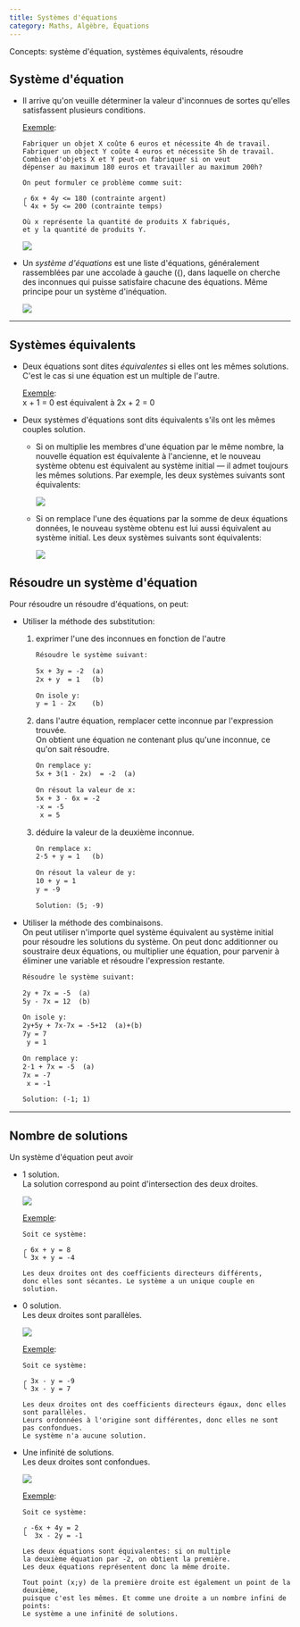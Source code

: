 ```yaml
---
title: Systèmes d'équations
category: Maths, Algèbre, Équations
---
```


Concepts: système d'équation, systèmes équivalents, résoudre

## Système d'équation

* Il arrive qu'on veuille déterminer la valeur d'inconnues de sortes qu'elles satisfassent plusieurs conditions.

  <ins>Exemple</ins>:

  ```
  Fabriquer un objet X coûte 6 euros et nécessite 4h de travail.
  Fabriquer un object Y coûte 4 euros et nécessite 5h de travail.
  Combien d'objets X et Y peut-on fabriquer si on veut
  dépenser au maximum 180 euros et travailler au maximum 200h?

  On peut formuler ce problème comme suit:

  ╭ 6x + 4y <= 180 (contrainte argent)
  ╰ 4x + 5y <= 200 (contrainte temps)

  Où x représente la quantité de produits X fabriqués,
  et y la quantité de produits Y.
  ```

  ![](https://i.imgur.com/PlWGndT.png)

* Un *système d'équations* est une liste d'équations, généralement rassemblées par une accolade à gauche ({), dans laquelle on cherche des inconnues qui puisse satisfaire chacune des équations. Même principe pour un système d'inéquation.

  ![](https://i.imgur.com/OzL1OUi.png)

---

## Systèmes équivalents

* Deux équations sont dites *équivalentes* si elles ont les mêmes solutions.  
  C'est le cas si une équation est un multiple de l'autre.

  <ins>Exemple</ins>:  
  x + 1 = 0 est équivalent à 2x + 2 = 0

* Deux systèmes d'équations sont dits équivalents s'ils ont les mêmes couples solution.

  * Si on multiplie les membres d'une équation par le même nombre, la nouvelle équation est équivalente à l'ancienne, et le nouveau système obtenu est équivalent au système initial — il admet toujours les mêmes solutions. Par exemple, les deux systèmes suivants sont équivalents:

    ![](https://i.imgur.com/KUBh5dw.png)

    <!--
    \left\{ \begin{aligned}

    -12x + 9y &= 7 &(a) \\
      9x - 12y &= 6 &(b)

    \end{aligned} \right.
    \hspace{1em}
    \Longleftrightarrow
    \hspace{1em}
    \left\{ \begin{aligned}

    -12x + 9y &= 7 &(a)\\
      3x - 4y &= 2 &3(b)

    \end{aligned} \right.
    -->

  * Si on remplace l'une des équations par la somme de deux équations données, le nouveau système obtenu est lui aussi équivalent au système initial. Les deux systèmes suivants sont équivalents:

    ![](https://i.imgur.com/mNhO5Vk.png)

## Résoudre un système d'équation

Pour résoudre un résoudre d'équations, on peut:

* Utiliser la méthode des substitution:

  1. exprimer l'une des inconnues en fonction de l'autre

      ``` txt
      Résoudre le système suivant:

      5x + 3y = -2  (a)
      2x + y  = 1   (b)

      On isole y:
      y = 1 - 2x    (b)
      ```

  2. dans l'autre équation, remplacer cette inconnue par l'expression trouvée.  
     On obtient une équation ne contenant plus qu'une inconnue, ce qu'on sait résoudre.

      ``` txt
      On remplace y:
      5x + 3(1 - 2x)  = -2  (a)

      On résout la valeur de x:
      5x + 3 - 6x = -2
      -x = -5
       x = 5
      ```

  3. déduire la valeur de la deuxième inconnue.

      ``` txt
      On remplace x:
      2⋅5 + y = 1   (b)

      On résout la valeur de y:
      10 + y = 1
      y = -9

      Solution: (5; -9)
      ```

* Utiliser la méthode des combinaisons.  
  On peut utiliser n'importe quel système équivalent au système initial pour résoudre les solutions du système. On peut donc additionner ou soustraire deux équations, ou multiplier une équation, pour parvenir à éliminer une variable et résoudre l'expression restante.

  ``` txt
  Résoudre le système suivant:

  2y + 7x = -5  (a)
  5y - 7x = 12  (b)

  On isole y:
  2y+5y + 7x-7x = -5+12  (a)+(b)
  7y = 7
   y = 1

  On remplace y:
  2⋅1 + 7x = -5  (a)
  7x = -7
   x = -1

  Solution: (-1; 1)
  ```

---

## Nombre de solutions

Un système d'équation peut avoir

* 1 solution.  
  La solution correspond au point d'intersection des deux droites.

  ![](https://i.imgur.com/8LuruJx.png)

  <ins>Exemple</ins>:

  ```
  Soit ce système:

  ╭ 6x + y = 8
  ╰ 3x + y = -4

  Les deux droites ont des coefficients directeurs différents,
  donc elles sont sécantes. Le système a un unique couple en solution.
  ```

* 0 solution.  
  Les deux droites sont parallèles.

  ![](https://i.imgur.com/0lsZQ0r.png)

  <ins>Exemple</ins>:

  ```
  Soit ce système:

  ╭ 3x - y = -9
  ╰ 3x - y = 7

  Les deux droites ont des coefficients directeurs égaux, donc elles sont parallèles.
  Leurs ordonnées à l'origine sont différentes, donc elles ne sont pas confondues.
  Le système n'a aucune solution.
  ```

* Une infinité de solutions.  
  Les deux droites sont confondues.

  ![](https://i.imgur.com/hTlIy0p.png)

  <ins>Exemple</ins>:

  ```
  Soit ce système:

  ╭ -6x + 4y = 2
  ╰  3x - 2y = -1

  Les deux équations sont équivalentes: si on multiple
  la deuxième équation par -2, on obtient la première.
  Les deux équations représentent donc la même droite.

  Tout point (x;y) de la première droite est également un point de la deuxième, 
  puisque c'est les mêmes. Et comme une droite a un nombre infini de points:
  Le système a une infinité de solutions.
  ```